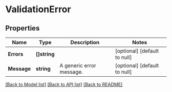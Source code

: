 # ValidationError

## Properties
Name | Type | Description | Notes
------------ | ------------- | ------------- | -------------
**Errors** | **[]string** |  | [optional] [default to null]
**Message** | **string** | A generic error message. | [optional] [default to null]

[[Back to Model list]](../README.md#documentation-for-models) [[Back to API list]](../README.md#documentation-for-api-endpoints) [[Back to README]](../README.md)

